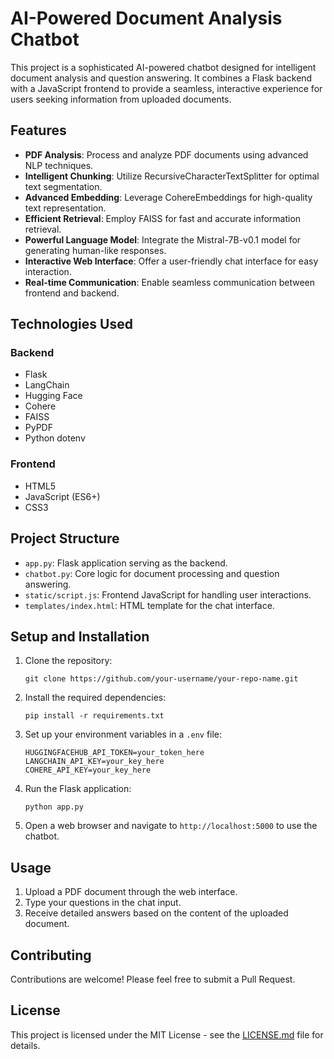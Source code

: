 # AI-Powered Document Analysis Chatbot

This project is a sophisticated AI-powered chatbot designed for intelligent document analysis and question answering. It combines a Flask backend with a JavaScript frontend to provide a seamless, interactive experience for users seeking information from uploaded documents.

## Features

- **PDF Analysis**: Process and analyze PDF documents using advanced NLP techniques.
- **Intelligent Chunking**: Utilize RecursiveCharacterTextSplitter for optimal text segmentation.
- **Advanced Embedding**: Leverage CohereEmbeddings for high-quality text representation.
- **Efficient Retrieval**: Employ FAISS for fast and accurate information retrieval.
- **Powerful Language Model**: Integrate the Mistral-7B-v0.1 model for generating human-like responses.
- **Interactive Web Interface**: Offer a user-friendly chat interface for easy interaction.
- **Real-time Communication**: Enable seamless communication between frontend and backend.

## Technologies Used

### Backend
- Flask
- LangChain
- Hugging Face
- Cohere
- FAISS
- PyPDF
- Python dotenv

### Frontend
- HTML5
- JavaScript (ES6+)
- CSS3

## Project Structure

- `app.py`: Flask application serving as the backend.
- `chatbot.py`: Core logic for document processing and question answering.
- `static/script.js`: Frontend JavaScript for handling user interactions.
- `templates/index.html`: HTML template for the chat interface.

## Setup and Installation

1. Clone the repository:
   ```
   git clone https://github.com/your-username/your-repo-name.git
   ```

2. Install the required dependencies:
   ```
   pip install -r requirements.txt
   ```

3. Set up your environment variables in a `.env` file:
   ```
   HUGGINGFACEHUB_API_TOKEN=your_token_here
   LANGCHAIN_API_KEY=your_key_here
   COHERE_API_KEY=your_key_here
   ```

4. Run the Flask application:
   ```
   python app.py
   ```

5. Open a web browser and navigate to `http://localhost:5000` to use the chatbot.

## Usage

1. Upload a PDF document through the web interface.
2. Type your questions in the chat input.
3. Receive detailed answers based on the content of the uploaded document.

## Contributing

Contributions are welcome! Please feel free to submit a Pull Request.

## License

This project is licensed under the MIT License - see the [LICENSE.md](LICENSE.md) file for details.
